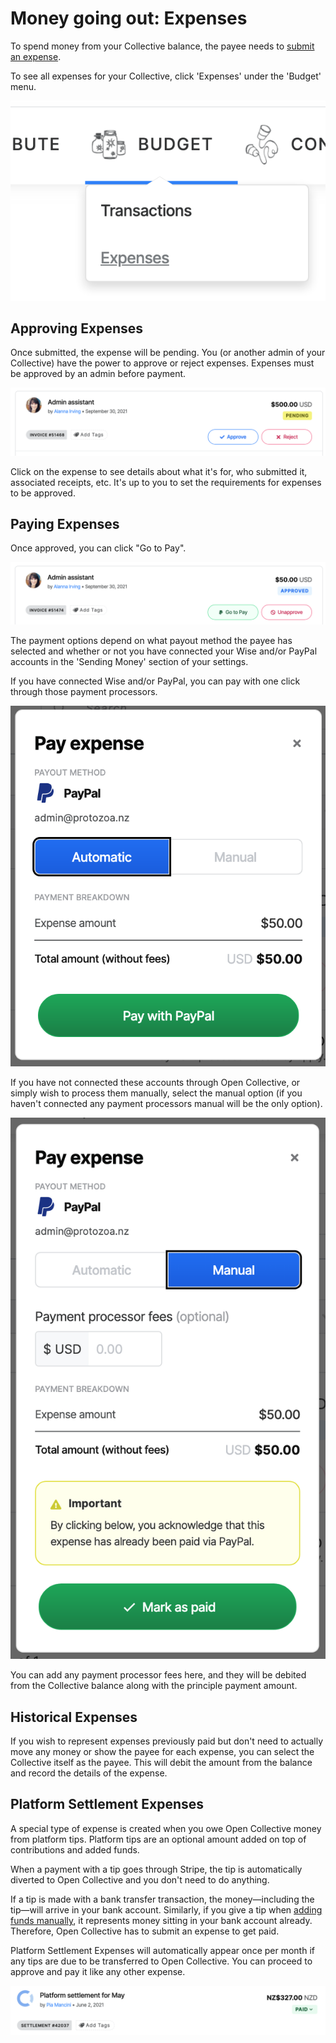 # Money going out: Expenses

To spend money from your Collective balance, the payee needs to [submit an expense](../../expenses-and-getting-paid/submitting-expenses.md).&#x20;

To see all expenses for your Collective, click 'Expenses' under the 'Budget' menu.&#x20;

![](../../.gitbook/assets/screen-shot-2021-09-30-at-3.20.52-pm.png)

## Approving Expenses

Once submitted, the expense will be pending. You (or another admin of your Collective) have the power to approve or reject expenses. Expenses must be approved by an admin before payment.

![](../../.gitbook/assets/screen-shot-2021-09-30-at-4.27.59-pm.png)

Click on the expense to see details about what it's for, who submitted it, associated receipts, etc. It's up to you to set the requirements for expenses to be approved.

## Paying Expenses

Once approved, you can click "Go to Pay".

![](../../.gitbook/assets/screen-shot-2021-09-30-at-4.35.28-pm.png)

The payment options depend on what payout method the payee has selected and whether or not you have connected your Wise and/or PayPal accounts in the 'Sending Money' section of your settings.

If you have connected Wise and/or PayPal, you can pay with one click through those payment processors.

![](../../.gitbook/assets/screen-shot-2021-09-30-at-4.48.27-pm.png)

If you have not connected these accounts through Open Collective, or simply wish to process them manually, select the manual option (if you haven't connected any payment processors manual will be the only option).

![](../../.gitbook/assets/screen-shot-2021-09-30-at-4.48.46-pm.png)

You can add any payment processor fees here, and they will be debited from the Collective balance along with the principle payment amount.

## Historical Expenses

If you wish to represent expenses previously paid but don't need to actually move any money or show the payee for each expense, you can select the Collective itself as the payee. This will debit the amount from the balance and record the details of the expense.

## Platform Settlement Expenses

A special type of expense is created when you owe Open Collective money from platform tips. Platform tips are an optional amount added on top of contributions and added funds.&#x20;

When a payment with a tip goes through Stripe, the tip is automatically diverted to Open Collective and you don't need to do anything.&#x20;

If a tip is made with a bank transfer transaction, the money—including the tip—will arrive in your bank account. Similarly, if you give a tip when [adding funds manually](money-coming-in-contributions.md#add-funds-manually), it represents money sitting in your bank account already. Therefore, Open Collective has to submit an expense to get paid.

Platform Settlement Expenses will automatically appear once per month if any tips are due to be transferred to Open Collective. You can proceed to approve and pay it like any other expense.

![](../../.gitbook/assets/screen-shot-2021-09-30-at-5.03.20-pm.png)
